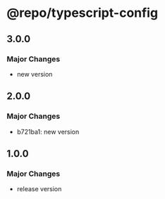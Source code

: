 # @repo/typescript-config

## 3.0.0

### Major Changes

- new version

## 2.0.0

### Major Changes

- b721ba1: new version

## 1.0.0

### Major Changes

- release version
